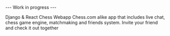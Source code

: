 --- Work in progress ---

Django & React Chess Webapp
Chess.com alike app that includes live chat, chess game engine, matchmaking and friends system.
Invite your friend and check it out together
